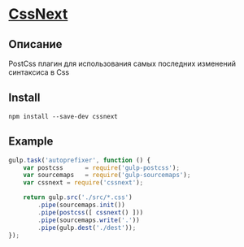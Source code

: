 # [CssNext](http://cssnext.io/)

## Описание

PostCss плагин для использования самых последних изменений синтаксиса в Css

## Install

`npm install --save-dev cssnext`

## Example

```js
gulp.task('autoprefixer', function () {
    var postcss      = require('gulp-postcss');
    var sourcemaps   = require('gulp-sourcemaps');
    var cssnext = require('cssnext');

    return gulp.src('./src/*.css')
        .pipe(sourcemaps.init())
        .pipe(postcss([ cssnext() ]))
        .pipe(sourcemaps.write('.'))
        .pipe(gulp.dest('./dest'));
});
```